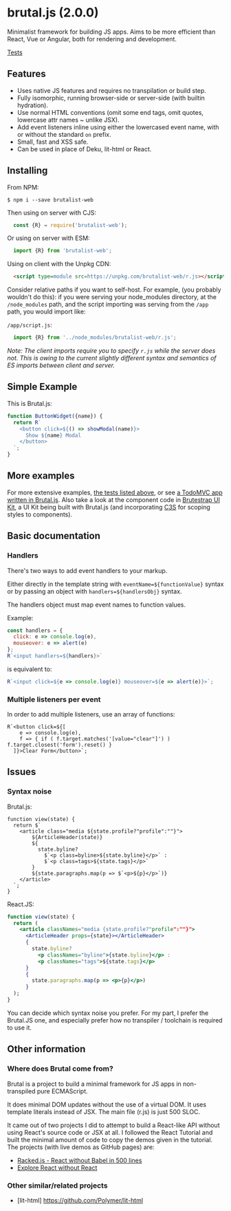 # brutal.js (2.0.0)

Minimalist framework for building JS apps. Aims to be more efficient than React, Vue or Angular, both for rendering and development.

[Tests](https://thiscris.com/brutal.js/tests/)

## Features

- Uses native JS features and requires no transpilation or build step.
- Fully isomorphic, running browser-side or server-side (with builtin hydration).
- Use normal HTML conventions (omit some end tags, omit quotes, lowercase attr names ~ unlike JSX).
- Add event listeners inline using either the lowercased event name, with or without the standard `on` prefix.
- Small, fast and XSS safe. 
- Can be used in place of Deku, lit-html or React.

## Installing

From NPM:

```shell
$ npm i --save brutalist-web
```

Then using on server with CJS:

```JavaScript
  const {R} = require('brutalist-web');
```

Or using on server with ESM:

```JavaScript
  import {R} from 'brutalist-web';
```

Using on client with the Unpkg CDN:

```HTML
  <script type=module src=https://unpkg.com/brutalist-web/r.js></script>
```

Consider relative paths if you want to self-host.
For example, (you probably wouldn't do this): if you were serving your node_modules directory,
at the `/node_modules` path, and the script importing was serving from the `/app` path, you would import like:

`/app/script.js`:

```JavaScript
  import {R} from '../node_modules/brutalist-web/r.js';
```

*Note: The client imports require you to specify `r.js` while the server does not.
This is owing to the current slightly different syntax and semantics of ES imports
between client and server.*

## Simple Example

This is Brutal.js:

```JavaScript
function ButtonWidget({name}) {
  return R`
    <button click=${() => showModal(name)}>
      Show ${name} Modal
    </button>
  `;
}
```

## More examples

For more extensive examples, [the tests listed above](https://thiscris.com/brutal.js/tests/), or see [a TodoMVC app written in Brutal.js](https://github.com/crislin2046/rvanillatodo). Also take a look at the component code in [Brutestrap UI Kit](https://github.com/crislin2046/brutestrap), a UI Kit being built with Brutal.js (and incorporating [C3S](https://github.com/crislin2046/c3s) for scoping styles to components).

## Basic documentation

### Handlers 

There's two ways to add event handlers to your markup. 

Either directly in the template string with `eventName=${functionValue}` syntax or by passing an object with 
`handlers=${handlersObj}` syntax.

The handlers object must map event names to function values. 

Example:

```JavaScript
const handlers = {
  click: e => console.log(e),
  mouseover: e => alert(e)
};
R`<input handlers=${handlers}>`
```

is equivalent to:
```JavaScript
R`<input click=${e => console.log(e)} mouseover=${e => alert(e)}>`;
```

### Multiple listeners per event

In order to add multiple listeners, use an array of functions:

```JSX
R`<button click=${[
    e => console.log(e), 
    f => { if ( f.target.matches('[value="clear"]') ) f.target.closest('form').reset() }
  ]}>Clear Form</button>`;
  ```

## Issues

### Syntax noise

Brutal.js:

```
function view(state) {
  return $`
    <article class="media ${state.profile?"profile":""}">
        ${ArticleHeader(state)}
        ${
          state.byline?
            $`<p class=byline>${state.byline}</p>` :
            $`<p class=tags>${state.tags}</p>`
        }
        ${state.paragraphs.map(p => $`<p>${p}</p>`)}
    </article>
  `;
}
```

React.JS:

```jsx
function view(state) {
  return (
    <article classNames="media {state.profile?"profile":""}">
      <ArticleHeader props={state}></ArticleHeader>
      {
        state.byline?
          <p classNames="byline">{state.byline}</p> :
          <p classNames="tags">${state.tags}</p>
      }
      {
        state.paragraphs.map(p => <p>{p}</p>)
      }
  );
}
```

You can decide which syntax noise you prefer. For my part, I prefer the Brutal.JS one, and especially prefer how no transpiler / toolchain is required to use it.

## Other information

### Where does Brutal come from?

Brutal is a project to build a minimal framework for JS apps in non-transpiled pure ECMAScript. 

It does minimal DOM updates without the use of a virtual DOM. It uses template literals instead of JSX. The main file (r.js) is just 500 SLOC. 

It came out of two projects I did to attempt to build a React-like API without using React's source code or JSX at all. I followed the React Tutorial and built the minimal amount of code to copy the demos given in the tutorial. The projects (with live demos as GitHub pages) are:

- [Racked.js - React without Babel in 500 lines](https://github.com/crislin2046/racked-js-react-without-babel-in-500-lines)
- [Explore React without React](https://github.com/crislin2046/explore-react-without-react)

### Other similar/related projects

- [lit-html] https://github.com/Polymer/lit-html

